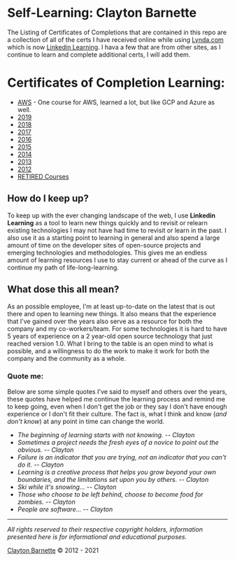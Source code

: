 # Self-Learning: Clayton Barnette

The Listing of Certificates of Completions that are contained in this repo are a collection of all of the certs I have received online while using [Lynda.com](https://www.lynda.com) which is now [Linkedin Learning](https://www.linkedin.com/learning). I hava a few that are from other sites, as I continue to learn and complete additional certs, I will add them.


# Certificates of Completion Learning:

- [AWS](./AWS) - One course for AWS, learned a lot, but like GCP and Azure as well. 
- [2019](./2019)
- [2018](./2018)
- [2017](./2017)
- [2016](./2016)
- [2015](./2015)
- [2014](./2014)
- [2013](./2013)
- [2012](./2012)
- [RETIRED Courses](./retired)

## How do I keep up?
To keep up with the ever changing landscape of the web, I use **Linkedin Learning** as a tool to learn new things quickly and to revisit or relearn existing technologies I may not have had time to revisit or learn in the past. I also use it as a starting point to learning in general and also spend a large amount of time on the developer sites of open-source projects and emerging technologies and methodologies. This gives me an endless amount of learning resources I use to stay current or ahead of the curve as I continue my path of life-long-learning.

## What dose this all mean?
As an possible employee, I'm at least up-to-date on the latest that is out there and open to learning new things. It also means that the experience that I've gained over the years also serve as a resource for both the company and my co-workers/team. For some technologies it is hard to have 5 years of experience on a 2 year-old open source technology that just reached version 1.0. What I bring to the table is an open mind to what is possible, and a willingness to do the work to make it work for both the company and the community as a whole.

### Quote me:

Below are some simple quotes I've said to myself and others over the years, these quotes have helped me continue the learning process and remind me to keep going, even when I don't get the job or they say I don't have enough experience or I don't fit their culture. The fact is, what I think and know (*and don't know*) at any point in time can change the world.

- *The beginning of learning starts with not knowing. -- Clayton*
- *Sometimes a project needs the fresh eyes of a novice to point out the obvious. -- Clayton*
- *Failure is an indicator that you are trying, not an indicator that you can't do it. -- Clayton*
- *Learning is a creative process that helps you grow beyond your own boundaries, and the limitations set upon you by others. -- Clayton*
- *Ski while it's snowing... -- Clayton*
- *Those who choose to be left behind, choose to become food for zombies. -- Clayton*
- *People are software... -- Clayton*

---
*All rights reserved to their respective copyright holders, information presented here is for informational and educational purposes.*


[Clayton Barnette](mainto:claytonbarnette@gmail.com) &copy; 2012 - 2021